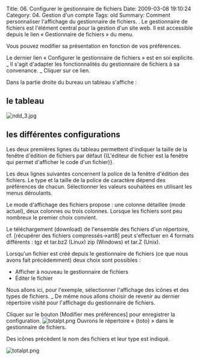 Title: 06. Configurer le gestionnaire de fichiers 
Date: 2009-03-08 19:10:24 
Category: 04. Gestion d'un compte
Tags: old
Summary: Comment personnaliser l'affichage du gestionnaire de fichiers. . Le gestionnaire de fichiers est l'élément central pour la gestion d'un site web.
Il est accessible depuis le lien « Gestionnaire de fichiers » du menu.

Vous pouvez modifier sa présentation en fonction de vos préférences.


Le dernier lien « Configurer le gestionnaire de fichiers » est en soi explicite. 
_ Il s'agit d'adapter les fonctionnalités du gestionnaire de fichiers à sa convenance.
_ Cliquer sur ce lien.

Dans la partie droite du bureau un tableau  s'affiche : 


## le tableau

<img src="/img/ndd_3.jpg" title="to complete" alt="ndd_3.jpg" />



## les différentes configurations

Les deux premières lignes du tableau permettent d'indiquer la taille de la fenêtre d'édition de fichiers par défaut  {(L'éditeur de fichier est la fenêtre qui permet d'afficher le code d'un fichier)}.

Les deux lignes suivantes concernent la police de la fenêtre d'édition des fichiers. Le type et la taille de la police de caractère dépend des préférences de chacun.
Sélectionner les valeurs souhaitées en utilisant les menus déroulants.

Le mode d'affichage des fichiers propose : une colonne détaillée (mode actuel), deux colonnes ou trois colonnes. Lorsque les fichiers sont peu nombreux le premier choix convient.

Le téléchargement (download) de l'ensemble des fichiers d'un répertoire, cf. [récupérer des fichiers compressés->art8] peut s'effectuer en 4 formats différents : tgz et tar.bz2 (Linux) zip (Windows) et tar.Z (Unix).

Lorsqu'un fichier est créé depuis le gestionnaire de fichiers (ce que nous avons fait précédemment) deux choix sont possibles :

  -  Afficher à nouveau le gestionnaire de fichiers 
  -  Éditer le fichier 

Nous allons ici, pour l'exemple, sélectionner l'affichage des icônes et des types de fichiers.
_ De même nous allons choisir de revenir au dernier répertoire visité pour l'affichage du gestionnaire de fichiers.

Cliquer sur le bouton [Modifier mes préférences] pour enregistrer la configuration. 
<img src="/img/totalpt.png" title="to complete" alt="totalpt.png" />
Ouvrons le répertoire « {toto} » dans le gestionnaire de fichiers.

Des icônes précèdent le nom des fichiers et leur type est indiqué.

<img src="/img/totalpt.png" title="to complete" alt="totalpt.png" />
